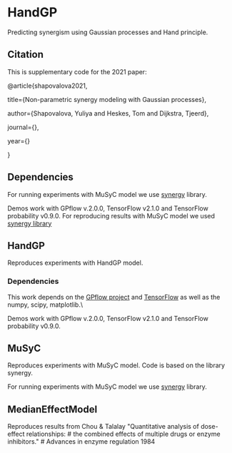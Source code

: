 # HandGP

Predicting synergism using Gaussian processes and Hand principle.

## Citation

This is supplementary code for the 2021 paper:

@article{shapovalova2021,

  title={Non-parametric synergy modeling with Gaussian processes},
  
  author={Shapovalova, Yuliya and Heskes, Tom and Dijkstra, Tjeerd},
  
  journal={},
  
  year={}
  
}

## Dependencies


For running experiments with MuSyC model we use [synergy](https://pypi.org/project/synergy/) library.

Demos work with GPflow v.2.0.0, TensorFlow v2.1.0 and TensorFlow probability v0.9.0. For reproducing results with MuSyC model we used [synergy library](https://pypi.org/project/synergy/)

## HandGP
Reproduces experiments with HandGP model.

### Dependencies 
This work depends on the [GPflow project](https://www.gpflow.org/) and [TensorFlow](https://www.tensorflow.org/) as well as the numpy, scipy, matplotlib.\\

Demos work with GPflow v.2.0.0, TensorFlow v2.1.0 and TensorFlow probability v0.9.0. 

## MuSyC
Reproduces experiments with MuSyC model. Code is based on the library synergy. 

For running experiments with MuSyC model we use [synergy](https://pypi.org/project/synergy/) library.

## MedianEffectModel
Reproduces results from Chou & Talalay "Quantitative analysis of dose-effect relationships: #   the combined effects of multiple drugs or enzyme inhibitors." #   Advances in enzyme regulation 1984



